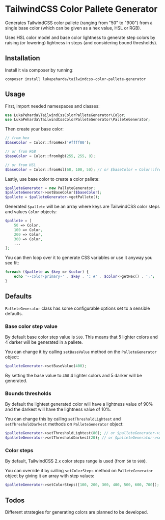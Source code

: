 # TailwindCSS Color Pallete Generator

Generates TailwindCSS color pallete (ranging from "50" to "900") from a single base color (which can be given as a hex value, HSL or RGB).

Uses HSL color model and base color lightness to generate step colors by raising (or lowering) lightness in steps (and considering bound thresholds).

## Installation

Install it via composer by running:

`composer install lukapeharda/tailwindcss-color-pallete-generator`

## Usage

First, import needed namespaces and classes:

```php
use LukaPeharda\TailwindCssColorPalleteGenerator\Color;
use LukaPeharda\TailwindCssColorPalleteGenerator\PalleteGenerator;
```

Then create your base color:

```php
// from hex
$baseColor = Color::fromHex('#ffff00');

// or from RGB
$baseColor = Color::fromRgb(255, 255, 0);

// or from HSL
$baseColor = Color::fromHsl(60, 100, 50); // or $baseColor = Color::fromHsl(0.6, 1, 0.5);
```

Lastly, use base color to create a color pallete:

```php
$palleteGenerator = new PalleteGenerator;
$palleteGenerator->setBaseColor($baseColor);
$pallete = $palleteGenerator->getPallete();
```

Generated `$pallete` will be an array where keys are TailwindCSS color steps and values `Color` objects:

```php
$pallete = [
    50 => Color,
    100 => Color,
    200 => Color,
    300 => Color,
    ...
];
```

You can then loop over it to generate CSS variables or use it anyway you see fit:

```php
foreach ($pallete as $key => $color) {
    echo '--color-primary-' . $key . ': #' . $color->getHex() . ';';
}
```

## Defaults

`PalleteGenerator` class has some configurable options set to a sensible defaults.

### Base color step value

By default base color step value is `500`. This means that 5 lighter colors and 4 darker will be generated in a pallete.

You can change it by calling `setBaseValue` method on the `PalleteGenerator` object:

```php
$palleteGenerator->setBaseValue(400);
```

By setting the base value to `400` 4 lighter colors and 5 darker will be generated.

### Bounds thresholds

By default the lightest generated color will have a lightness value of 90% and the darkest will have the lightness value of 10%.

You can change this by calling `setThresholdLightest` and `setThresholdDarkest` methods on `PalleteGenerator` object:

```php
$palleteGenerator->setThresholdLightest(80); // or $palleteGenerator->setThresholdLightest(0.8);
$palleteGenerator->setThresholdDarkest(20); // or $palleteGenerator->setThresholdDarkest(0.2);
```

### Color steps

By default, TailwindCSS 2.x color steps range is used (from `50` to `900`).

You can override it by calling `setColorSteps` method on `PalleteGenerator` object by giving it an array with step values:

```php
$palleteGenerator->setColorSteps([100, 200, 300, 400, 500, 600, 700]);
```

## Todos

Different strategies for generating colors are planned to be developed.